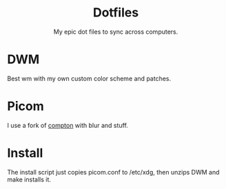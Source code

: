 <h1 align="center">Dotfiles</h1>
<p align="center">My epic dot files to sync across computers.</p>

# DWM
Best wm with my own custom color scheme and patches.

# Picom
I use a fork of [compton](https://github.com/tryone144/compton) with blur and stuff.

# Install
The install script just copies picom.conf to /etc/xdg, then unzips DWM and make installs it.
